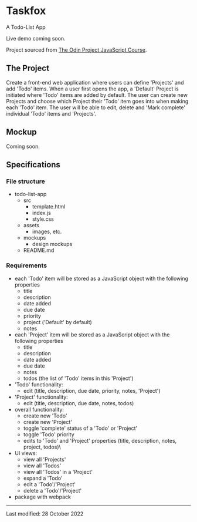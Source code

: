 # Taskfox
A Todo-List App

Live demo coming soon.

Project sourced from [The Odin Project JavaScript Course](https://www.theodinproject.com/lessons/node-path-javascript-todo-list).

## The Project
Create a front-end web application where users can define 'Projects' and add 'Todo' items. When a user first opens the app, a 'Default' Project is initiated where 'Todo' items are added by default. The user can create new Projects and choose which Project their 'Todo' item goes into when making each 'Todo' item. The user will be able to edit, delete and 'Mark complete' individual 'Todo' items and 'Projects'.

## Mockup
Coming soon.

## Specifications

### File structure
* todo-list-app
    * src
        * template.html
        * index.js
        * style.css
    * assets
        * images, etc.
    * mockups
        * design mockups
    * README.md

### Requirements
* each 'Todo' item will be stored as a JavaScript object with the following properties
    * title
    * description
    * date added
    * due date
    * priority
    * project ('Default' by default)
    * notes
* each 'Project' item will be stored as a JavaScript object with the following properties
    * title
    * description
    * date added
    * due date
    * notes
    * todos (the list of 'Todo' items in this 'Project')
* 'Todo' functionality:
    * edit (title, description, due date, priority, notes, 'Project')
* 'Project' functionality:
    * edit (title, description, due date, notes, todos)
* overall functionality:
    * create new 'Todo'
    * create new 'Project'
    * toggle 'complete' status of a 'Todo' or 'Project'
    * toggle 'Todo' priority
    * edits to 'Todo' and 'Project' properties (title, description, notes, project, todos)\
* UI views:
    * view all 'Projects'
    * view all 'Todos'
    * view all 'Todos' in a 'Project'
    * expand a 'Todo'
    * edit a 'Todo'/'Project'
    * delete a 'Todo'/'Project'
* package with webpack


--- 

Last modified: 28 October 2022
